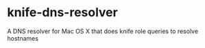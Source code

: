 knife-dns-resolver
==================

A DNS resolver for Mac OS X that does knife role queries to resolve hostnames